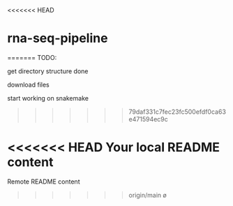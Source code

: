 <<<<<<< HEAD
# rna-seq-pipeline
=======
TODO:

get directory structure done

download files

start working on snakemake
>>>>>>> 79daf331c7fec23fc500efdf0ca63e471594ec9c

<<<<<<< HEAD
Your local README content
=======
Remote README content
>>>>>>> origin/main
ø
